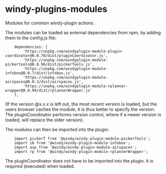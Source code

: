 # windy-plugins-modules

Modules for common windy-plugin actions.  

The modules can be loaded as external dependencies from npm,  by adding them to the config.js file:

        dependencies: [
            'https://unpkg.com/windyplugin-module-plugin-coordinator@0.0.70/dist/pluginCoordinator.js',
            'https://unpkg.com/windyplugin-module-pickertools@0.0.96/dist/pickerTools.js',
            'https://unpkg.com/windyplugin-module-infobox@0.0.7/dist/infobox.js',
            'https://unpkg.com/windyplugin-module-airspaces@0.0.3/dist/airspaces.js',
            'https://unpkg.com/windyplugin-module-rplanner-wrapper@0.0.99/dist/rplannerWrapper.js'
        ],

(If the version @x.x.x is left out,  the most recent version is loaded,  but the users browser caches the module,  it is thus better to specify the version.  The pluginCoordinator performs version control,  where if a newer version is loaded,  will replace the older version).
      
The modules can then be imported into the plugin:  

        import pickerT from '@windy/windy-plugin-module-pickerTools';
        import ib from '@windy/windy-plugin-module-infobox';
        import asp from '@windy/windy-plugin-module-airspaces';
        import rp from '@windy/windy-plugin-module-rplannerWrapper';
      
The pluginCoordinator does not have to be imported into the plugin.  It is required (executed) when loaded.  
